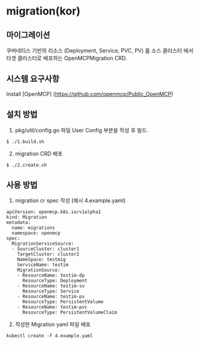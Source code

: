 # migration(kor)

## 마이그레이션

쿠버네티스 기반의 리소스 (Deployment, Service, PVC, PV) 를 소스 클러스터 에서 타겟 클러스터로 배포하는 OpenMCPMigration CRD.

## 시스템 요구사항
Install [OpenMCP] (https://github.com/openmcp/Public_OpenMCP)


## 설치 방법 

1. pkg/util/config.go 파일 User Config 부분을 작성 후 빌드. 
```
$ ./1.build.sh
```

2. migration CRD 배포 
```
$ ./2.create.sh
```

## 사용 방법

1. migration cr spec 작성  (예시 4.example.yaml)
```
apiVersion: openmcp.k8s.io/v1alpha1
kind: Migration
metadata:
  name: migrations
  namespace: openmcp
spec:
  MigrationServiceSource:
  - SourceCluster: cluster1
    TargetCluster: cluster2
    NameSpace: testmig
    ServiceName: testim
    MigrationSource:
    - ResourceName: testim-dp
      ResourceType: Deployment
    - ResourceName: testim-sv
      ResourceType: Service
    - ResourceName: testim-pv
      ResourceType: PersistentVolume
    - ResourceName: testim-pvc
      ResourceType: PersistentVolumeClaim
```

2.  작성한 Migration yaml 파일 배포
```
kubectl create -f 4.example.yaml
```

